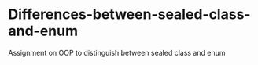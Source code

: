 # Differences-between-sealed-class-and-enum
Assignment on OOP to distinguish between sealed class and enum
